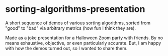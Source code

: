 # sorting-algorithms-presentation

A short sequence of demos of various sorting algorithms, sorted from "good" to "bad" via arbitrary metrics (how fun I think they are).

Made as a joke presentation for a Halloween Zoom party with friends. By no means exhaustive, objective, or even particularly accurate. But, I am happy with how the demos turned out, so I wanted to share them.
